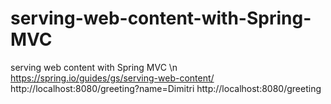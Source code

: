 # serving-web-content-with-Spring-MVC
serving web content with Spring MVC \n
https://spring.io/guides/gs/serving-web-content/
http://localhost:8080/greeting?name=Dimitri
http://localhost:8080/greeting
